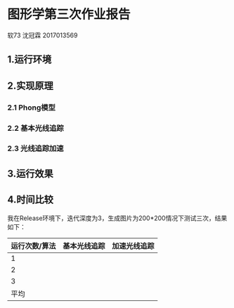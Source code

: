 # 图形学第三次作业报告

软73 沈冠霖 2017013569

## 1.运行环境



## 2.实现原理

### 2.1 Phong模型



### 2.2 基本光线追踪



### 2.3 光线追踪加速



## 3.运行效果



## 4.时间比较

我在Release环境下，迭代深度为3，生成图片为200*200情况下测试三次，结果如下：

| 运行次数/算法 | 基本光线追踪 | 加速光线追踪 |
| ------------- | ------------ | ------------ |
| 1             |              |              |
| 2             |              |              |
| 3             |              |              |
| 平均          |              |              |

